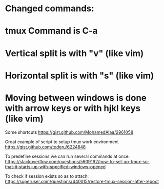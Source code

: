 
# Changed commands:

# tmux Command is C-a
# Vertical split is with "v" (like vim)
# Horizontal split is with "s" (like vim)
# Moving between windows is done with arrow keys or with hjkl keys (like vim)

Some shortcuts
https://gist.github.com/MohamedAlaa/2961058

Great example of script to setup tmux work environment
https://gist.github.com/todgru/6224848

To predefine sessions we can run several commands at once:
https://stackoverflow.com/questions/5609192/how-to-set-up-tmux-so-that-it-starts-up-with-specified-windows-opened

To check if session exists so as to attach:
https://superuser.com/questions/440015/restore-tmux-session-after-reboot
